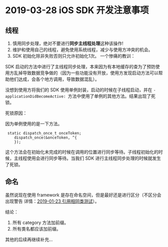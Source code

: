 # 2019-03-28 iOS SDK 开发注意事项

## 线程
1. 慎用同步处理，绝对不要进行**同步主线程处理**这种该操作!
2. 维护和使用自己的线程，避免使用系统线程，减少与使用方冲突的机会。
3. SDK 初始化除非失败否则只允许初始化1次。
一个惨痛的教训：

SDK 启动的方法中进行了主线程同步处理，本来因为有本地缓存的查为了预防使用方乱掉导致数据竞争做的（因为一些功能没有开放，使用方发现启动方法可以帮助他们达成，会各个地方调用，导致数据混乱）。

没想到使用方将我们的 SDK 使用单例封装，启动的时候在子线程启动，并在 ````-applicationDidBecomeActive: ````方法中使用了单例的其他方法。结果出现了死锁。

死锁原因：

因为单例使用的是一下方法。
```` objc
 static dispatch_once_t onceToken;
    dispatch_once(&onceToken, ^{
    });
````
这个方法会在初始化未完成的时候在调用的位置进行同步等待。子线程初始化的时候，主线程使用会进行同步等待。当我们 SDK 进行主线程同步处理的时候就发生了死锁。

## 命名
虽然说现在使用 framework 是存在命名空间，但是最好还是进行区分（不区分会出现警告 详情：[2019-01-23 引用相同类测试](/2019-01-23%20%E5%BC%95%E7%94%A8%E7%9B%B8%E5%90%8C%E7%B1%BB%E6%B5%8B%E8%AF%95)）。

结论：

1. 所有 category 方法加前缀。
2. 所有类名都应该加前缀。

其他的后续再继续补充...